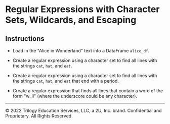 # Regular Expressions with Character Sets, Wildcards, and Escaping

## Instructions

* Load in the "Alice in Wonderland" text into a DataFrame `alice_df`.

* Create a regular expression using a character set to find all lines with the strings `cat`, `hat`, and `eat`.

* Create a regular expression using a character set to find all lines with the strings `cat`, `hat`, and `eat` that end with a period.

* Create a regular expression that finds all lines that contain a word of the form "w_ll" (where the underscore could be any character).

---

© 2022 Trilogy Education Services, LLC, a 2U, Inc. brand.  Confidential and Proprietary.  All Rights Reserved.